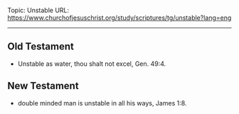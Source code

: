 Topic: Unstable
URL: https://www.churchofjesuschrist.org/study/scriptures/tg/unstable?lang=eng

---

## Old Testament

- Unstable as water, thou shalt not excel, Gen. 49:4.

## New Testament

- double minded man is unstable in all his ways, James 1:8.


